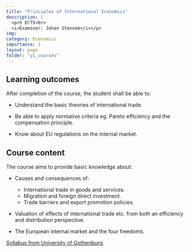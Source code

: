 ```yaml
---
title: "Principles of International Economics"
description: |
  <p>5 ECTS<br>
  <i>Examiner: Johan Stennek</i></p>
img:
category: Economics
importance: 1
layout: page
folder: "y1_courses"
---
```


## Learning outcomes

After completion of the course, the student shall be able to:

- Understand the basic theories of international trade.

- Be able to apply normative criteria eg. Pareto efficiency and the compensation
  principle.

- Know about EU regulations on the internal market.

## Course content

The course aims to provide basic knowledge about:

- Causes and consequences of:

  - International trade in goods and services.
  - Migration and foreign direct investment.
  - Trade barriers and export promotion policies.

- Valuation of effects of international trade etc. from both an efficiency and distribution perspective.

- The European internal market and the four freedoms.

[Syllabus from University of Gothenburg](https://kursplaner.gu.se/pdf/kurs/en/NEK105.pdf).
